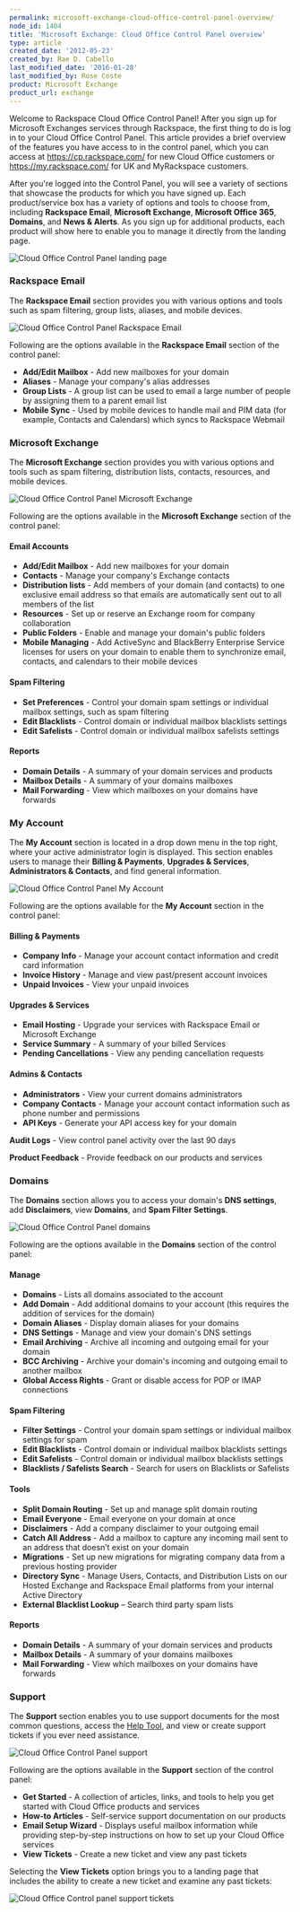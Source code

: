 ```yaml
---
permalink: microsoft-exchange-cloud-office-control-panel-overview/
node_id: 1404
title: 'Microsoft Exchange: Cloud Office Control Panel overview'
type: article
created_date: '2012-05-23'
created_by: Rae D. Cabello
last_modified_date: '2016-01-28'
last_modified_by: Rose Coste
product: Microsoft Exchange
product_url: exchange
---
```


Welcome to Rackspace Cloud Office Control Panel! After you sign up for
Microsoft Exchanges services through Rackspace, the first thing
to do is log in to your Cloud Office Control Panel. This article
provides a brief overview of the features you have access to in the control panel, which you can access at
<https://cp.rackspace.com/> for new Cloud Office customers or
<https://my.rackspace.com/> for UK and MyRackspace customers.

After you're logged into the Control Panel, you will see a variety of
sections that showcase the products for which you have signed up. Each product/service box has a variety of
options and tools to choose from, including **Rackspace Email**, **Microsoft Exchange**, **Microsoft Office 365**, **Domains**, and **News & Alerts**. As you sign up for additional products, each
product will show here to enable you to manage it directly from the landing page.

![Cloud Office Control Panel landing page](https://b9002618969a676fa5e9-329656694c46da9401f89a96a819e8df.ssl.cf5.rackcdn.com/exchange/microsoft-exchange-cp-main-1.jpg)

### Rackspace Email

The **Rackspace Email** section provides you with various options and tools such as spam filtering, group lists, aliases, and mobile devices.

![Cloud Office Control Panel Rackspace Email](https://b9002618969a676fa5e9-329656694c46da9401f89a96a819e8df.ssl.cf5.rackcdn.com/exchange/microsoft-exchange-cp-email-2.jpg)

Following are the options available in the **Rackspace Email** section of the control panel:

-  **Add/Edit Mailbox** - Add new mailboxes for your domain
-  **Aliases** - Manage your company's alias addresses
-  **Group Lists** - A group list can be used to email a large number of people by assigning them to a parent email list
-  **Mobile Sync** - Used by mobile devices to handle mail and PIM data (for example, Contacts and Calendars) which syncs to Rackspace Webmail

### Microsoft Exchange

The **Microsoft Exchange** section provides you with various options and tools such as spam filtering, distribution lists, contacts, resources, and mobile devices.

![Cloud Office Control Panel Microsoft Exchange](https://b9002618969a676fa5e9-329656694c46da9401f89a96a819e8df.ssl.cf5.rackcdn.com/exchange/microsoft-exchange-cp-exchange-3.jpg)

Following are the options available in the **Microsoft Exchange** section of the control panel:

#### Email Accounts
-  **Add/Edit Mailbox** - Add new mailboxes for your domain
-  **Contacts** - Manage your company's Exchange contacts
-  **Distribution lists** - Add members of your domain (and contacts) to one exclusive email address so that emails are automatically sent out to all members of the list
-  **Resources** - Set up or reserve an Exchange room for company collaboration
-  **Public Folders** - Enable and manage your domain's public folders
-  **Mobile Managing** - Add ActiveSync and BlackBerry Enterprise Service licenses for users on your domain to enable them to synchronize email, contacts, and calendars to their mobile devices

#### Spam Filtering
-  **Set Preferences** - Control your domain spam settings or individual mailbox settings, such as spam filtering
-  **Edit Blacklists** - Control domain or individual mailbox blacklists settings
-  **Edit Safelists** - Control domain or individual mailbox safelists settings

#### Reports
-  **Domain Details** - A summary of your domain services and products
-  **Mailbox Details** - A summary of your domains mailboxes
-  **Mail Forwarding** - View which mailboxes on your domains have forwards

### My Account

The **My Account** section is located in a drop down menu in the top right, where your active administrator login is displayed. This section enables users to manage their **Billing & Payments**, **Upgrades & Services**, **Administrators & Contacts**, and find general information.

![Cloud Office Control Panel My Account](https://b9002618969a676fa5e9-329656694c46da9401f89a96a819e8df.ssl.cf5.rackcdn.com/exchange/microsoft-exchange-cp-account-4.jpg)

Following are the options available for the **My Account** section in the control panel:

#### Billing & Payments
-  **Company Info** - Manage your account contact information and credit card information
-  **Invoice History** - Manage and view past/present account invoices
-  **Unpaid Invoices** - View your unpaid invoices

#### Upgrades & Services
-  **Email Hosting** - Upgrade your services with Rackspace Email or Microsoft Exchange
-  **Service Summary** - A summary of your billed Services
-  **Pending Cancellations** - View any pending cancellation requests

#### Admins & Contacts
-  **Administrators** - View your current domains administrators
-  **Company Contacts** - Manage your account contact information such as phone number and permissions
-  **API Keys** - Generate your API access key for your domain

**Audit Logs** - View control panel activity over the last 90 days

**Product Feedback** - Provide feedback on our products and services

### Domains

The **Domains** section allows you to access your domain's **DNS settings**, add **Disclaimers**, view **Domains**, and **Spam Filter Settings**.

![Cloud Office Control Panel domains](https://b9002618969a676fa5e9-329656694c46da9401f89a96a819e8df.ssl.cf5.rackcdn.com/exchange/microsoft-exchange-cp-domains-5.jpg)

Following are the options available in the **Domains** section of the control panel:

#### Manage
-  **Domains** - Lists all domains associated to the account
-  **Add Domain** - Add additional domains to your account (this requires the addition of services for the domain)
-  **Domain Aliases** - Display domain aliases for your domains
-  **DNS Settings** - Manage and view your domain's DNS settings
-  **Email Archiving** - Archive all incoming and outgoing email for your domain
-  **BCC Archiving** - Archive your domain's incoming and outgoing email to another mailbox
-  **Global Access Rights** - Grant or disable access for POP or IMAP connections

#### Spam Filtering
-  **Filter Settings** - Control your domain spam settings or individual mailbox settings for spam
-  **Edit Blacklists** - Control domain or individual mailbox blacklists settings
-  **Edit Safelists** - Control domain or individual mailbox blacklists settings
-  **Blacklists / Safelists Search** - Search for users on Blacklists or Safelists

#### Tools
-  **Split Domain Routing** - Set up and manage split domain routing
-  **Email Everyone** - Email everyone on your domain at once
-  **Disclaimers** - Add a company disclaimer to your outgoing email
-  **Catch All Address** - Add a mailbox to capture any incoming mail sent to an address that doesn’t exist on your domain
-  **Migrations** - Set up new migrations for migrating company data from a previous hosting provider
-  **Directory Sync** - Manage Users, Contacts, and Distribution Lists on our Hosted Exchange and Rackspace Email platforms from your internal Active Directory
-  **External Blacklist Lookup** – Search third party spam lists

#### Reports
-  **Domain Details** - A summary of your domain services and products
-  **Mailbox Details** - A summary of your domains mailboxes
-  **Mail Forwarding** - View which mailboxes on your domains have forwards

### Support

The **Support** section enables you to use support documents for the most common questions, access the [Help Tool](how-to/help-tool-for-hosted-email-and-skype-for-business), and view or create support tickets if you ever need assistance.

![Cloud Office Control Panel support](https://b9002618969a676fa5e9-329656694c46da9401f89a96a819e8df.ssl.cf5.rackcdn.com/exchange/microsoft-exchange-cp-support-7.jpg)

Following are the options available in the **Support** section of the control panel:

-  **Get Started** - A collection of articles, links, and tools to help you get started with Cloud Office products and services
-  **How-to Articles** - Self-service support documentation on our products
-  **Email Setup Wizard** - Displays useful mailbox information while providing step-by-step instructions on how to set up your Cloud Office services
-  **View Tickets** - Create a new ticket and view any past tickets

Selecting the **View Tickets** option brings you to a landing page that includes the ability to create a new ticket and examine any past tickets:

![Cloud Office Control panel support tickets](https://b9002618969a676fa5e9-329656694c46da9401f89a96a819e8df.ssl.cf5.rackcdn.com/exchange/microsoft-exchange-cp-support-tickets-8.jpg)
